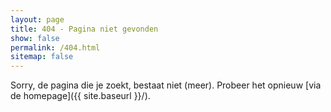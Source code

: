 ```yaml
---
layout: page
title: 404 - Pagina niet gevonden
show: false
permalink: /404.html
sitemap: false
---
```


Sorry, de pagina die je zoekt, bestaat niet (meer). Probeer het opnieuw [via de homepage]({{ site.baseurl }}/).
